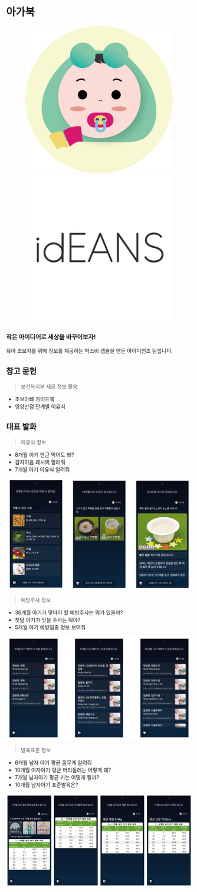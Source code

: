 # 아가북
<p align="center">
  <img width=400px src="./images/agabook_icon.png"/>
  <img width=400px src="./images/logo_2.png"/>
</p>

### 작은 아이디어로 세상을 바꾸어보자!
육아 초보자를 위해 정보를 제공하는 빅스비 캡슐을 만든 아이디언즈 팀입니다.


## 참고 문헌
> 보건복지부 제공 정보 활용

- 초보아빠 가이드북
- 영양만점 단계별 이유식



## 대표 발화
> 이유식 정보

- 8개월 아기 연근 먹어도 돼?
- 감자미음 레시피 알려줘
- 7개월 아기 이유식 알려줘

<p align="center">
  <img src="./images/example_01.png"/>
</p>

> 예방주사 정보

- 36개월 아기가 맞아야 할 예방주사는 뭐가 있을까?
- 첫달 아기가 맞을 주사는 뭐야?
- 5개월 아기 예방접종 정보 보여줘

<p align="center">
  <img src="./images/example_02.png"/>
</p>


>발육표준 정보

- 6개월 남자 아기 평균 몸무게 알려줘
- 10개월 여자아기 평균 머리둘레는 어떻게 돼?
- 7개월 남자아기 평균 키는 어떻게 될까?
- 10개월 남자아기 표준발육은?

<p align="center">
  <img src="./images/example_03_.png"/>
</p>
